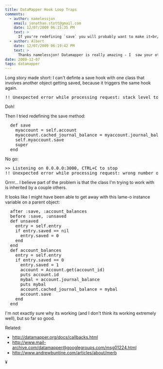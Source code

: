 ```yaml
---
title: DataMapper Hook Loop Traps
comments:
  - author: namelessjon
    email: jonathan.stott@gmail.com
    date: 12/07/2009 06:15:35 PM
    text: >
      If you're redefining `save` you will probably want to make it<br/><br/>def save(context = :default)<br/><br/>Where  context is the validation context of the resource, which is usually :default, but might be others.
  - author: Albert
    date: 12/07/2009 06:19:42 PM
    text: >
      Thanks namelessjon! Datamapper is really amazing - I  saw your other comment and will definitely update my version.
date: 2009-12-07
tags: datamapper
---
```

Long story made short: I can't definte a save hook with one class that involves another object getting saved, because it triggers the same hook again.

<pre class="sh_sh">
!! Unexpected error while processing request: stack level too deep
</pre>

Doh!

Then I tried redefining the save method:
<pre class="sh_ruby">
  def save
    myaccount = self.account
    myaccount.cached_journal_balance = myaccount.journal_balance
    self.myaccount.save
    super
  end
</pre>

No go:

<pre>
>> Listening on 0.0.0.0:3000, CTRL+C to stop
!! Unexpected error while processing request: wrong number of arguments (1 for 0)
</pre>

Grrrr... I believe part of the problem is that the class I'm trying to work with is inherited by a couple others.

It looks like I might have been able to get away with this lame-o instance variable on a parent object:

<pre class="sh_ruby">
  after :save, :account_balances
  before :save, :unsaved
  def unsaved
    entry = self.entry
    if entry.saved == nil
      entry.saved = 0
    end
  end
  def account_balances
    entry = self.entry
    if entry.saved == 0
      entry.saved = 1
      account = Account.get(account_id)
      puts account.id
      mybal = account.journal_balance
      puts mybal
      account.cached_journal_balance = mybal
      account.save
    end
  end
</pre>

I'm not exactly sure why its working (and I don't think its working extremely well), but so far so good.

Related:

* <http://datamapper.org/docs/callbacks.html>
* <http://www.mail-archive.com/datamapper@googlegroups.com/msg01224.html>
* <http://www.andrewbuntine.com/articles/about/merb>

¥


